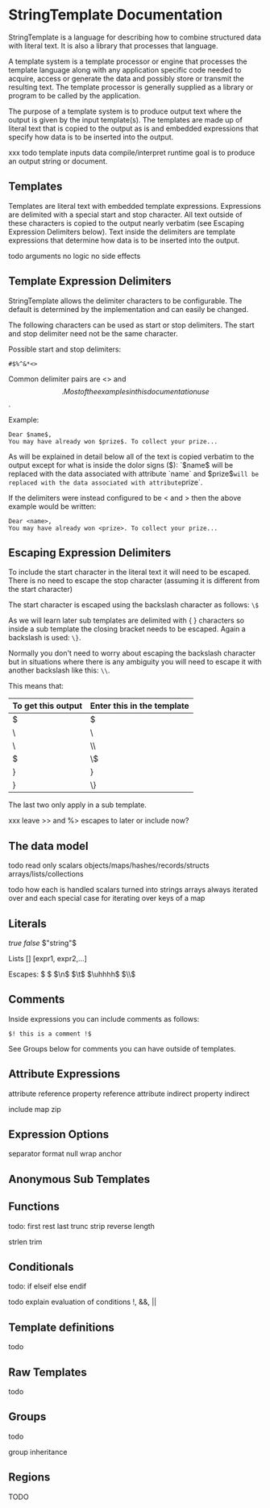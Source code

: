 # StringTemplate Documentation

StringTemplate is a language for describing how to combine structured data with literal text. It is also a 
library that processes that language.

A template system is a template processor or engine that processes the template language along with any application
 specific code needed to acquire, access or generate the data and possibly store or transmit the resulting text.
 The template processor is generally supplied as a library or program to be called by the application.
 
The purpose of a template system is to produce output text where the output is given by the input template(s).
 The templates are made up of literal text that is copied to the output as is and embedded expressions that specify how 
 data is to be inserted into the output.

xxx todo
template inputs
data 
compile/interpret runtime
goal is to produce an output string or document.

## Templates
Templates are literal text with embedded template expressions. Expressions are delimited with a special start and stop
character. All text outside of these characters is copied to the output nearly verbatim (see Escaping Expression 
Delimiters below). Text inside the delimiters are template expressions that determine how data is to be inserted into
the output. 

todo
arguments
no logic 
no side effects

## Template Expression Delimiters
StringTemplate allows the delimiter characters to be configurable. The default is determined by the implementation
and can easily be changed.

The following characters can be used as start or stop delimiters. The start and stop delimiter need not be the same
character. 

Possible start and stop delimiters:

```
#$%^&*<>
```

Common delimiter pairs are <> and $$. Most of the examples in this documentation use $$.

Example:
```
Dear $name$,
You may have already won $prize$. To collect your prize...
```

As will be explained in detail below all of the text is copied verbatim to the output except for what is inside the
dolor signs ($): `$name$` will be replaced with the data associated with attribute `name` and `$prize$` will be 
 replaced with the data associated with attribute `prize`.

If the delimiters were instead configured to be < and > then the above example would be written:
```
Dear <name>,
You may have already won <prize>. To collect your prize...
```
 

## Escaping Expression Delimiters
To include the start character in the literal text it will need to be escaped. There is no need to escape the stop 
character (assuming it is different from the start character)

The start character is escaped using the backslash character as follows: `\$`

As we will learn later sub templates are delimited with { } characters so inside a sub template the closing bracket
needs to be escaped. Again a backslash is used: `\}`. 

Normally you don't need to worry about escaping the backslash character but in situations where there is any ambiguity
you will need to escape it with another backslash like this: `\\`. 

This means that:

To get this output | Enter this in the template
-------------------|------------------------
 $                 | \$
 \                 | \
 \\                | \\\\
 \$                | \\\$
 }                 | \}
 \}                | \\}

The last two only apply in a sub template.

xxx leave >> and %> escapes to later or include now?


## The data model
todo
read only
scalars 
objects/maps/hashes/records/structs
arrays/lists/collections

todo how each is handled
scalars turned into strings
arrays always iterated over and each 
special case for iterating over keys of a map

## Literals

$true$
$false$
$"string"$

Lists
 []
 [expr1, expr2,...]

Escapes:
$ $
$\n$
$\t$
$\uhhhh$
$\\$


## Comments
Inside expressions you can include comments as follows:

```
$! this is a comment !$
```

See Groups below for comments you can have outside of templates.

## Attribute Expressions

attribute reference
property reference
attribute indirect
property indirect

include
map
zip

## Expression Options

separator
format
null
wrap
anchor


## Anonymous Sub Templates

## Functions
todo:
first
rest
last
trunc
strip
reverse
length

strlen
trim

## Conditionals
todo:
if
elseif
else
endif

todo explain evaluation of conditions
 !, &&, ||


## Template definitions

todo

## Raw Templates

todo

## Groups

todo

group inheritance

## Regions

TODO
